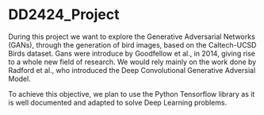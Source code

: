 # DD2424_Project

During this project we want to explore the Generative Adversarial Networks (GANs), through the generation of bird images, based on the Caltech-UCSD Birds dataset. Gans were introduce by Goodfellow et al., in 2014, giving rise to a whole new field of research.
We would rely mainly on the work done by  Radford et al., who introduced the Deep Convolutional Generative Adversial Model.

To achieve this objective, we plan to use the Python Tensorflow library as it is well documented and adapted to solve Deep Learning problems.
